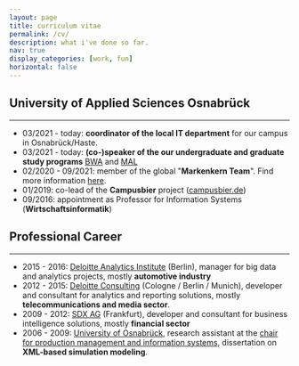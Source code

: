 ```yaml
---
layout: page
title: curriculum vitae
permalink: /cv/
description: what i've done so far.
nav: true
display_categories: [work, fun]
horizontal: false
---
```


## University of Applied Sciences Osnabrück
---

- 03/2021 - today: **coordinator of the local IT department** for our campus in Osnabrück/Haste.
- 03/2021 - today: **(co-)speaker of the our undergraduate and graduate study programs** [BWA](https://www.hs-osnabrueck.de/studium/studienangebot/bachelor/wirtschaftsingenieurwesen-agrarlebensmittel-beng/) and [MAL](https://www.hs-osnabrueck.de/studium/studienangebot/master/agrar-und-lebensmittelwirtschaft-meng/)
- 02/2020 - 09/2021: member of the global "**Markenkern Team**". Find more information [here](https://www.hs-osnabrueck.de/markenkernprozess).
- 01/2019: co-lead of the **Campusbier** project ([campusbier.de](https://campusbier.de/))
- 09/2016: appointment as Professor for Information Systems (**Wirtschaftsinformatik**)

## Professional Career
---

- 2015 - 2016: [Deloitte Analytics Institute](https://www2.deloitte.com/de/de/pages/deloitte-analytics/topics/deloitte-analytics-institute.html) (Berlin), manager for big data and analytics projects, mostly **automotive industry**
- 2012 - 2015: [Deloitte Consulting](https://www2.deloitte.com/de/de.html) (Cologne / Berlin / Munich), developer and consultant for analytics and reporting solutions, mostly **telecommunications and media sector**.
- 2009 - 2012: [SDX AG](https://www.sdx-ag.de/) (Frankfurt), developer and consultant for business intelligence solutions, mostly **financial sector**
- 2006 - 2009: [University of Osnabrück](https://www.uni-osnabrueck.de/startseite/), research assistant at the [chair for production management and information systems](https://www.wiwi.uni-osnabrueck.de/fachgebiete_und_institute/ehemalige_fachgebiete/produktions_management_und_wirtschaftsinformatik_prof_witte.html), dissertation on **XML-based simulation modeling**.